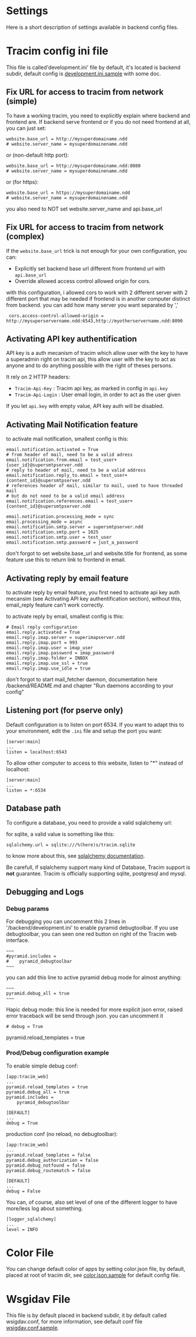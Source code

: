 # Settings #

Here is a short description of settings available in backend config files.

# Tracim config ini file #

This file is called'development.ini' file by default, it's located is backend
subdir, default config is [development.ini.sample](../development.ini.sample) with some doc.

## Fix URL for access to tracim from network (simple) ##

To have a working tracim, you need to explicitly explain where backend and frontend are.
If backend serve frontend or if you do not need frontend at all, you can just set:

    website.base_url = http://mysuperdomainame.ndd
    # website.server_name = mysuperdomainename.ndd

or (non-default http port):

    website.base_url = http://mysuperdomainame.ndd:8080
    # website.server_name = mysuperdomainename.ndd

or (for https):

    website.base_url = https://mysuperdomainame.ndd
    # website.server_name = mysuperdomainename.ndd

you also need to NOT set website.server_name and api.base_url

## Fix URL for access to tracim from network (complex) ##

If the `website.base_url` trick is not enough for your own configuration, you can:
- Explicitly set backend base url different from frontend url with `api.base_url`
- Override allowed access control allowed origin for cors.

with this configuration, i allowed cors to work with 2 different server with 2 different port
that may be needed if frontend is in another computer distinct from backend.
you can add how many server you want separated by ','

     cors.access-control-allowed-origin = http://mysuperservername.ndd:6543,http://myotherservername.ndd:8090

## Activating API key authentification

API key is a auth mecanism of tracim which allow user with the key to have
a superadmin right on tracim api, this allow user with the key to act as anyone
and to do anything possible with the right of theses persons.

It rely on 2 HTTP headers:

- `Tracim-Api-Key` : Tracim api key, as marked in config in `api.key`
- `Tracim-Api-Login` : User email login, in order to act as the user given

If you let `api.key` with empty value, API key auth will be disabled.

## Activating Mail Notification feature ##

to activate mail notification, smallest config is this:

    email.notification.activated = True
    # from header of mail, need to be a valid adress
    email.notification.from.email = test_user+{user_id}@supersmtpserver.ndd
    # reply to header of mail, need to be a valid address
    email.notification.reply_to.email = test_user+{content_id}@supersmtpserver.ndd
    # references header of mail, similar to mail, used to have threaded mail
    # but do not need to be a valid email address
    email.notification.references.email = test_user+{content_id}@supersmtpserver.ndd

    email.notification.processing_mode = sync
    email.processing_mode = async
    email.notification.smtp.server = supersmtpserver.ndd
    email.notification.smtp.port = 1025
    email.notification.smtp.user = test_user
    email.notification.smtp.password = just_a_password

don't forgot to set website.base_url and website.title for frontend, as some feature use this to return
link to frontend in email.

## Activating reply by email feature ##

to activate reply by email feature,
you first need to activate api key auth mecansim (see Activating API key authentification section),
without this, email_reply feature can't work correctly.

to activate reply by email, smallest config is this:

    # Email reply configuration
    email.reply.activated = True
    email.reply.imap.server = superimapserver.ndd
    email.reply.imap.port = 993
    email.reply.imap.user = imap_user
    email.reply.imap.password = imap_password
    email.reply.imap.folder = INBOX
    email.reply.imap.use_ssl = true
    email.reply.imap.use_idle = true

don't forgot to start mail_fetcher daemon, documentation here /backend/README.md and chapter "Run daemons according to your config"

## Listening port (for pserve only) ##

Default configuration is to listen on port 6534.
If you want to adapt this to your environment, edit the `.ini` file and setup the port you want:

    [server:main]
    ...
    listen = localhost:6543

To allow other computer to access to this website, listen to "*" instead of localhost:

    [server:main]
    ...
    listen = *:6534

## Database path ##

To configure a database, you need to provide a valid sqlalchemy url:

for sqlite, a valid value is something like this:

    sqlalchemy.url = sqlite:///%(here)s/tracim.sqlite

to know more about this, see [sqlalchemy documentation](http://docs.sqlalchemy.org/en/latest/core/engines.html).

Be carefull, if sqlalchemy support many kind of Database, Tracim support is **not** guarantee.
Tracim is officially supporting sqlite, postgresql and mysql.

## Debugging and Logs ##
### Debug params ###


For debugging you can uncomment this 2 lines in '/backend/development.ini' to
enable pyramid debugtoolbar.
If you use debugtoolbar, you can seen one red button on right of the Tracim web interface.

    ~~~
    #pyramid.includes =
    #    pyramid_debugtoolbar
    ~~~

you can add this line to active pyramid debug mode for almost anything:

    ~~~
    pyramid.debug_all = true
    ~~~


Hapic debug mode: this line is needed for more explicit json error,
raised error traceback will be send through json. you can uncomment it

   ~~~
   # debug = True
   ~~~

pyramid.reload_templates = true

### Prod/Debug configuration example ###


To enable simple debug conf:

    [app:tracim_web]
    ...
    pyramid.reload_templates = true
    pyramid.debug_all = true
    pyramid.includes =
        pyramid_debugtoolbar

    [DEFAULT]
    ...
    debug = True


production conf (no reload, no debugtoolbar):

    [app:tracim_web]
    ...
    pyramid.reload_templates = false
    pyramid.debug_authorization = false
    pyramid.debug_notfound = false
    pyramid.debug_routematch = false

    [DEFAULT]
    ...
    debug = False

You can, of course, also set level of one of the different logger
to have more/less log about something.

    [logger_sqlalchemy]
    ...
    level = INFO

# Color File #

You can change default color of apps by setting color.json file, by default,
placed at root of tracim dir, see [color.json.sample](../../color.json.sample)
for default config file.

# Wsgidav File

This file is by default placed in backend subdir,
it by default called wsigdav.conf, for more information, see default
conf file [wsigdav.conf.sample](../wsgidav.conf.sample).
